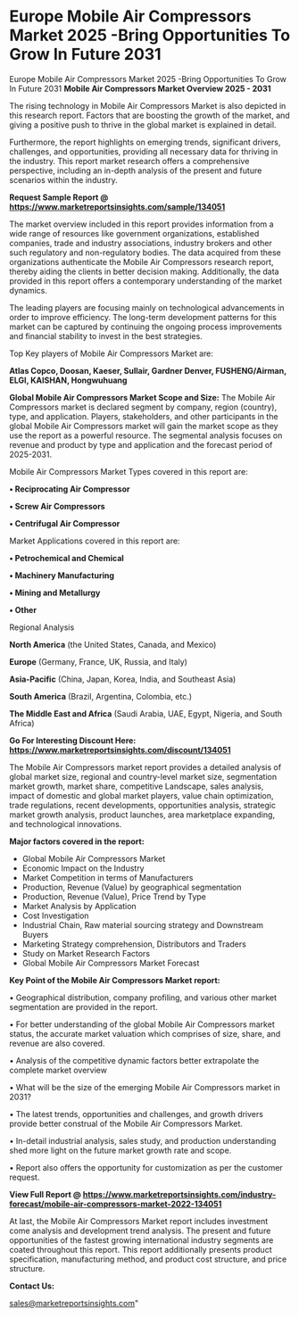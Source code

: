 # Europe Mobile Air Compressors Market 2025 -Bring Opportunities To Grow In Future 2031
Europe Mobile Air Compressors Market 2025 -Bring Opportunities To Grow In Future 2031
<Strong> Mobile Air Compressors Market Overview 2025 - 2031</strong>

The rising technology in Mobile Air Compressors Market is also depicted in this research report. Factors that are boosting the growth of the market, and giving a positive push to thrive in the global market is explained in detail.

Furthermore, the report highlights on emerging trends, significant drivers, challenges, and opportunities, providing all necessary data for thriving in the industry. This report market research offers a comprehensive perspective, including an in-depth analysis of the present and future scenarios within the industry.

<strong>Request Sample Report @ <a href=https://www.marketreportsinsights.com/sample/134051>https://www.marketreportsinsights.com/sample/134051</a></strong>

The market overview included in this report provides information from a wide range of resources like government organizations, established companies, trade and industry associations, industry brokers and other such regulatory and non-regulatory bodies. The data acquired from these organizations authenticate the Mobile Air Compressors research report, thereby aiding the clients in better decision making. Additionally, the data provided in this report offers a contemporary understanding of the market dynamics.

The leading players are focusing mainly on technological advancements in order to improve efficiency. The long-term development patterns for this market can be captured by continuing the ongoing process improvements and financial stability to invest in the best strategies.

Top Key players of Mobile Air Compressors Market are:

<strong>Atlas Copco, Doosan, Kaeser, Sullair, Gardner Denver, FUSHENG/Airman, ELGI, KAISHAN, Hongwuhuang</strong>

<strong><b>Global Mobile Air Compressors Market Scope and Size:</b></strong>
The Mobile Air Compressors market is declared segment by company, region (country), type, and application. Players, stakeholders, and other participants in the global Mobile Air Compressors market will gain the market scope as they use the report as a powerful resource. The segmental analysis focuses on revenue and product by type and application and the forecast period of 2025-2031.

Mobile Air Compressors Market Types covered in this report are:

<strong>• Reciprocating Air Compressor

• Screw Air Compressors

• Centrifugal Air Compressor</strong>

Market Applications covered in this report are:

<strong>• Petrochemical and Chemical

• Machinery Manufacturing

• Mining and Metallurgy

• Other</strong> 

Regional Analysis

<strong>North America</strong> (the United States, Canada, and Mexico)

<strong>Europe</strong> (Germany, France, UK, Russia, and Italy)

<strong>Asia-Pacific</strong> (China, Japan, Korea, India, and Southeast Asia)

<strong>South America</strong> (Brazil, Argentina, Colombia, etc.)

<strong>The Middle East and Africa</strong> (Saudi Arabia, UAE, Egypt, Nigeria, and South Africa)

<strong>Go For Interesting Discount Here: <a href=https://www.marketreportsinsights.com/discount/134051>https://www.marketreportsinsights.com/discount/134051</a></strong>

The Mobile Air Compressors market report provides a detailed analysis of global market size, regional and country-level market size, segmentation market growth, market share, competitive Landscape, sales analysis, impact of domestic and global market players, value chain optimization, trade regulations, recent developments, opportunities analysis, strategic market growth analysis, product launches, area marketplace expanding, and technological innovations.

<strong><b>Major factors covered in the report:</b></strong>
<ul>
  <li>Global Mobile Air Compressors Market </li>
  <li>Economic Impact on the Industry</li>
  <li>Market Competition in terms of Manufacturers</li>
  <li>Production, Revenue (Value) by geographical segmentation</li>
  <li>Production, Revenue (Value), Price Trend by Type</li>
  <li>Market Analysis by Application</li>
  <li>Cost Investigation</li>
  <li>Industrial Chain, Raw material sourcing strategy and Downstream Buyers</li>
  <li>Marketing Strategy comprehension, Distributors and Traders</li>
  <li>Study on Market Research Factors</li>
  <li>Global Mobile Air Compressors Market Forecast</li>
</ul>

<strong><b>Key Point of the Mobile Air Compressors Market report:</b></strong>

• Geographical distribution, company profiling, and various other market segmentation are provided in the report.

• For better understanding of the global Mobile Air Compressors market status, the accurate market valuation which comprises of size, share, and revenue are also covered.

• Analysis of the competitive dynamic factors better extrapolate the complete market overview

• What will be the size of the emerging Mobile Air Compressors market in 2031?

• The latest trends, opportunities and challenges, and growth drivers provide better construal of the Mobile Air Compressors Market.

• In-detail industrial analysis, sales study, and production understanding shed more light on the future market growth rate and scope.

• Report also offers the opportunity for customization as per the customer request.

<strong><b>View Full Report @ <a href=https://www.marketreportsinsights.com/industry-forecast/mobile-air-compressors-market-2022-134051>https://www.marketreportsinsights.com/industry-forecast/mobile-air-compressors-market-2022-134051</a></b></strong>


At last, the Mobile Air Compressors Market report includes investment come analysis and development trend analysis. The present and future opportunities of the fastest growing international industry segments are coated throughout this report. This report additionally presents product specification, manufacturing method, and product cost structure, and price structure.

<strong>Contact Us:</strong>

sales@marketreportsinsights.com"
